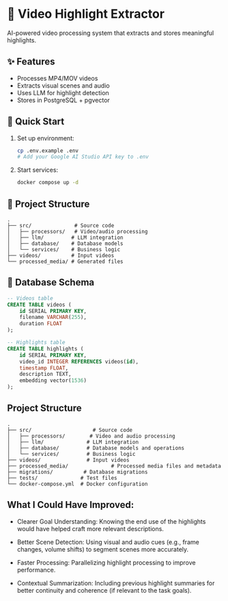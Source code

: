 # 🎥 Video Highlight Extractor

AI-powered video processing system that extracts and stores meaningful highlights.

## ✨ Features
- Processes MP4/MOV videos
- Extracts visual scenes and audio
- Uses LLM for highlight detection
- Stores in PostgreSQL + pgvector

## 🚀 Quick Start

1. Set up environment:
   ```bash
   cp .env.example .env
   # Add your Google AI Studio API key to .env
   ```

2. Start services:
   ```bash
   docker compose up -d
   ```

## 📁 Project Structure
```
.
├── src/              # Source code
│   ├── processors/   # Video/audio processing
│   ├── llm/         # LLM integration
│   ├── database/    # Database models
│   └── services/    # Business logic
├── videos/          # Input videos
└── processed_media/ # Generated files
```

## 💾 Database Schema
```sql
-- Videos table
CREATE TABLE videos (
    id SERIAL PRIMARY KEY,
    filename VARCHAR(255),
    duration FLOAT
);

-- Highlights table
CREATE TABLE highlights (
    id SERIAL PRIMARY KEY,
    video_id INTEGER REFERENCES videos(id),
    timestamp FLOAT,
    description TEXT,
    embedding vector(1536)
);
```

## Project Structure

```
.
├── src/                    # Source code
│   ├── processors/        # Video and audio processing
│   ├── llm/              # LLM integration
│   ├── database/         # Database models and operations
│   └── services/         # Business logic
├── videos/               # Input videos
├── processed_media/              # Processed media files and metadata
├── migrations/          # Database migrations
├── tests/              # Test files
└── docker-compose.yml  # Docker configuration
```

## What I Could Have Improved:
- Clearer Goal Understanding: Knowing the end use of the highlights would have helped craft more relevant descriptions.

- Better Scene Detection: Using visual and audio cues (e.g., frame changes, volume shifts) to segment scenes more accurately.

- Faster Processing: Parallelizing highlight processing to improve performance.

- Contextual Summarization: Including previous highlight summaries for better continuity and coherence (if relevant to the task goals).